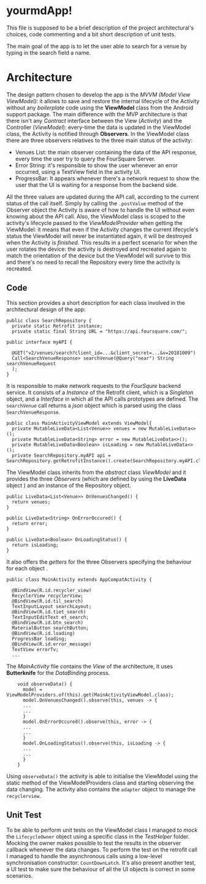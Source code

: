 # yourmdApp!

This file is supposed to be a brief description of the project architectural's choices, code commenting and a bit short description of unit tests.

The main goal of the app is to let the user able to search for a venue by typing in the search field a name.


# Architecture

The design pattern chosen to develop the app is the *MVVM (Model View ViewModel)*: it allows  to save and restore the internal lifecycle of the Activity without any *boilerplate* code using the **ViewModel** class from the Android support package. The main difference with the MVP architecture is that there isn't any *Contract* interface between the View (*Activity*) and the Controller (*ViewModel*): every-time the data is updated in the ViewModel class, the Activity is notified through **Observers**. In the ViewModel class there are three observers relatives to the three main status of the activity:

 - Venues List: the main observer containing the data of the API response, every time the user try to query the FourSquare Server.
 - Error String: it's responsible to show the user whenever an error occurred, using a TextView field in the activity UI.
 - ProgressBar: It appears whenever there's a network request to show the user that the UI is waiting for a response from the backend side.

All the three values are updated during the API call, according to the current status of the call itself. Simply by calling the `.postValue` method of the Observer object the Activity is aware of how to handle the UI without even knowing about the API call. Also, the ViewModel class is scoped to the activity's lifecycle passed to the *ViewModelProvider* when getting the ViewModel: it means that even if the Activity changes the current lifecycle's status the ViewModel will never be instantiated again, it will be destroyed when the Activity is *finished*. This results in a perfect scenario for when the user rotates the device: the activity is destroyed and recreated again to match the orientation of the device but the ViewModel will survive to this and there's no need to recall the Repository every time the activity is recreated.

## Code

This section provides a short description for each class involved in the architectural design of the app:

    public class SearchRepository {  
      private static Retrofit instance;  
      private static final String URL = "https://api.foursquare.com/";

    public interface myAPI {  
      
      @GET("v2/venues/search?client_id=...&client_secret=...&v=20181009")  
      Call<SearchVenueResponse> searchVenue(@Query("near") String searchVenueRequest  
      );  
    }

It is responsible to make network requests to the *FourSqure* backend service. It consists of a *Instance* of the Retrofit client, which is a *Singleton* object, and a *Interface* in which all the API calls prototypes are defined.
The `searchVenue` call returns a *json* object which is parsed using the class `SearchVenueResponse`.

    public class MainActivityViewModel extends ViewModel{  
      private MutableLiveData<List<Venue>> venues = new MutableLiveData<>();  
      private MutableLiveData<String> error = new MutableLiveData<>();  
      private MutableLiveData<Boolean> isLoading = new MutableLiveData<>();  
      private SearchRepository.myAPI api = SearchRepository.getRetrofitInstance().create(SearchRepository.myAPI.class);   

The ViewModel class inherits from the *abstract* class *ViewModel* and it provides the three *Observers* (which are defined by using the **LiveData** object ) and an instance of the Repository object.

    public LiveData<List<Venue>> OnVenuesChanged() {  
      return venues;  
    }  
      
    public LiveData<String> OnErrorOccured() {  
      return error;  
    }  
      
    public LiveData<Boolean> OnLoadingStatus() {  
      return isLoading;  
    }

It also offers the *getters* for the three Observers specifying the behaviour for each object .

    public class MainActivity extends AppCompatActivity {  
      
      @BindView(R.id.recycler_view)  
      RecyclerView recyclerView;  
      @BindView(R.id.til_search)  
      TextInputLayout searchLayout;  
      @BindView(R.id.tiet_search)  
      TextInputEditText et_search;  
      @BindView(R.id.btn_search)  
      MaterialButton searchButton;  
      @BindView(R.id.loading)  
      ProgressBar loading;  
      @BindView(R.id.error_message)  
      TextView errorTv;
      ...

The *MainActivity* file contains the *View* of the architecture, it uses **Butterknife** for the *DataBinding* process.

        void observeData() {  
          model = ViewModelProviders.of(this).get(MainActivityViewModel.class);
          model.OnVenuesChanged().observe(this, venues -> { 
          ...
          ...
          }
          model.OnErrorOccured().observe(this, error -> {
          ...
          ...
          }
          model.OnLoadingStatus().observe(this, isLoading -> {
          ...
          ...
          }
        }
Using `observeData()` the activity is able to initialise the ViewModel using the static method of the ViewModelProviders class and starting observing the data changing.
The activity also contains the `adapter` object to manage the `recyclerview`.



## Unit Test

To be able to perform unit tests on the ViewModel class I managed to *mock* the `LifecycleOwner` object using a specific class in the *TestHelper* folder.
Mocking the owner makes possible to test the results in the observer callback whenever the data changes. To perform the test on the retrofit call I managed to handle the asynchronous calls using a low-level synchronisation constructor: `CountDownLatch`.
It's also present another test, a UI test to make sure the behaviour of all the UI objects is correct in some scenarios.
